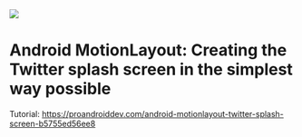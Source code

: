 <img src="https://github.com/waseefakhtar/MotionLayoutTwitter/blob/master/Screenshots/header_highres.jpg?raw=true"/>

# Android MotionLayout: Creating the Twitter splash screen in the simplest way possible

Tutorial: https://proandroiddev.com/android-motionlayout-twitter-splash-screen-b5755ed56ee8
